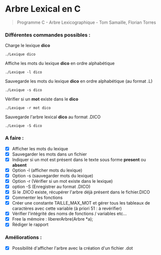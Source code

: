 # Arbre Lexical en C
> Programme C - Arbre Lexicographique - Tom Samaille, Florian Torres

### Différentes commandes possibles :

Charge le lexique **dico**
```shell
./Lexique dico
```

Affiche les mots du lexique **dico** en ordre alphabétique
```shell
./Lexique -l dico
```

Sauvegarde les mots du lexique **dico** en ordre alphabétique (au format .L)
```shell
./Lexique -s dico
```

Vérifier si un **mot** existe dans le **dico**
```shell
./Lexique -r mot dico
```

Sauvegarde l'arbre lexical **dico** au format .DICO
```shell
./Lexique -S dico
```

### A faire :
- [x] Afficher les mots du lexique
- [x] Sauvegarder les mots dans un fichier
- [x] Indiquer si un mot est présent dans le texte sous forme **present** ou **absent**
- [x] Option -l (afficher mots du lexique)
- [x] Option -s (sauvegarder mots du lexique)
- [x] Option -r (Vérifier si un mot existe dans le lexique)
- [x] option -S (Enregistrer au format .DICO)
- [x] Si le .DICO existe, récupérer l'arbre déjà présent dans le fichier.DICO
- [x] Commenter les fonctions
- [x] Créer une constante TAILLE_MAX_MOT et gérer tous les tableaux de caractères avec cette variable (à  priori 51 : à revérifier)
- [x] Vérifier l'intégrité des noms de fonctions / variables etc...
- [x] Free la mémoire : libererArbre(Arbre *a);
- [x] Rédiger le rapport

### Améliorations : 
- [x] Possibilité d'afficher l'arbre avec la création d'un fichier .dot